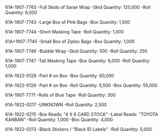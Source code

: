 61A-1907-7763
  -Full Skids of Saran Wrap
  -Skid Quantity: 120,000
  -Roll Quantity: 6,000

61A-1907-7743
  -Large Box of Pink Bags
  -Box Quaniity: 1,500
  
61A-1907-7744
  -Short Masking Tape
  -Roll Quantity: 1,000

61A+1907-7745
  -Small Box of Ziploc Bags
  -Box Quantity: 1,000
  
61A-1907-7746
  -Bubble Wrap
  -Skid Quantity: 500
  -Roll Quantity: 250
  
61A-1907-7747
  -Tall Masking Tape
  -Box Quaniity: 9,000
  -Roll Quantity: 1,000
  
61A-1922-0128
  -Part # on Box
  -Box Quantity: 60,000

61A-1922-0126
  -Part # on Box 
  -Roll Quantity: 5,500
  -Box Quantity: 55,000

61A-1907-7771
  -Rolls of Blue Tape
  -Roll Quantity: 300

61A-1922-0217
  -UNKNOWN
  -Roll Quantity: 2,500

61A-1922-0215
  -Box Reads: "4 X 6 CARD STOCK"
  -Label Reads: "TOYOTA KANBAN"
  -Roll Quantity: 1,000
  -Box Quantity: 4,000

61A-1922-0213
  -Black Stickers / "Black ID Labels"
  -Roll Quantity: 5,000

  
